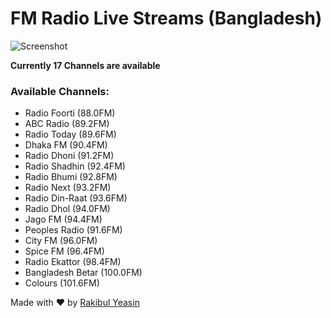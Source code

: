 # FM Radio Live Streams (Bangladesh)

![Screenshot](docs/images/Screenshot_2019-02-09_00-59-55.png)

__Currently 17 Channels are available__

### Available Channels:
- Radio Foorti (88.0FM)
- ABC Radio (89.2FM)
- Radio Today (89.6FM)
- Dhaka FM (90.4FM)
- Radio Dhoni (91.2FM)
- Radio Shadhin (92.4FM)
- Radio Bhumi (92.8FM)
- Radio Next (93.2FM)
- Radio Din-Raat (93.6FM)
- Radio Dhol (94.0FM)
- Jago FM (94.4FM)
- Peoples  Radio (91.6FM)
- City FM (96.0FM)
- Spice FM (96.4FM)
- Radio Ekattor (98.4FM)
- Bangladesh Betar (100.0FM)
- Colours (101.6FM)

Made with :heart: by [Rakibul Yeasin](https://facebook.com/dreygur)